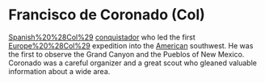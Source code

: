 # Francisco de Coronado (Col)

[Spanish%20%28Col%29](Spanish) [conquistador](conquistador) who led the first [Europe%20%28Col%29](European) expedition into the [American](American) southwest. He was the first to observe the Grand Canyon and the Pueblos of New Mexico. Coronado was a careful organizer and a great scout who gleaned valuable information about a wide area.